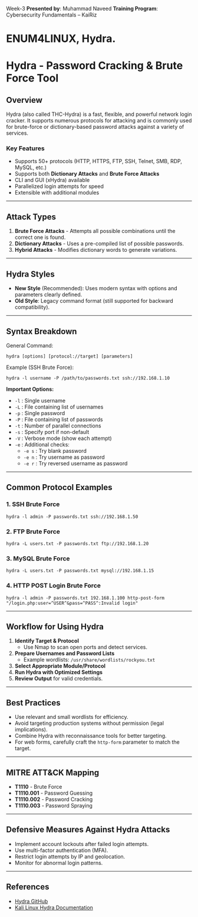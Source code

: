 Week-3
**Presented by**: Muhammad Naveed
**Training Program**: Cybersecurity Fundamentals – KaiRiz

# ENUM4LINUX, Hydra. 
# Hydra - Password Cracking & Brute Force Tool

## Overview
Hydra (also called THC-Hydra) is a fast, flexible, and powerful network login cracker. 
It supports numerous protocols for attacking and is commonly used for brute-force or dictionary-based password attacks against a variety of services.

### Key Features
- Supports 50+ protocols (HTTP, HTTPS, FTP, SSH, Telnet, SMB, RDP, MySQL, etc.)
- Supports both **Dictionary Attacks** and **Brute Force Attacks**
- CLI and GUI (xHydra) available
- Parallelized login attempts for speed
- Extensible with additional modules

---

## Attack Types
1. **Brute Force Attacks** - Attempts all possible combinations until the correct one is found.
2. **Dictionary Attacks** - Uses a pre-compiled list of possible passwords.
3. **Hybrid Attacks** - Modifies dictionary words to generate variations.

---

## Hydra Styles
- **New Style** (Recommended): Uses modern syntax with options and parameters clearly defined.
- **Old Style**: Legacy command format (still supported for backward compatibility).

---

## Syntax Breakdown
General Command:
```
hydra [options] [protocol://target] [parameters]
```

Example (SSH Brute Force):
```
hydra -l username -P /path/to/passwords.txt ssh://192.168.1.10
```

**Important Options:**
- `-l` : Single username
- `-L` : File containing list of usernames
- `-p` : Single password
- `-P` : File containing list of passwords
- `-t` : Number of parallel connections
- `-s` : Specify port if non-default
- `-V` : Verbose mode (show each attempt)
- `-e` : Additional checks:
  - `-e s` : Try blank password
  - `-e n` : Try username as password
  - `-e r` : Try reversed username as password

---

## Common Protocol Examples

### 1. SSH Brute Force
```
hydra -l admin -P passwords.txt ssh://192.168.1.50
```

### 2. FTP Brute Force
```
hydra -L users.txt -P passwords.txt ftp://192.168.1.20
```

### 3. MySQL Brute Force
```
hydra -L users.txt -P passwords.txt mysql://192.168.1.15
```

### 4. HTTP POST Login Brute Force
```
hydra -l admin -P passwords.txt 192.168.1.100 http-post-form "/login.php:user=^USER^&pass=^PASS^:Invalid login"
```

---

## Workflow for Using Hydra
1. **Identify Target & Protocol**  
   - Use Nmap to scan open ports and detect services.
2. **Prepare Usernames and Password Lists**  
   - Example wordlists: `/usr/share/wordlists/rockyou.txt`
3. **Select Appropriate Module/Protocol**
4. **Run Hydra with Optimized Settings**
5. **Review Output** for valid credentials.

---

## Best Practices
- Use relevant and small wordlists for efficiency.
- Avoid targeting production systems without permission (legal implications).
- Combine Hydra with reconnaissance tools for better targeting.
- For web forms, carefully craft the `http-form` parameter to match the target.

---

## MITRE ATT&CK Mapping
- **T1110** - Brute Force
- **T1110.001** - Password Guessing
- **T1110.002** - Password Cracking
- **T1110.003** - Password Spraying

---

## Defensive Measures Against Hydra Attacks
- Implement account lockouts after failed login attempts.
- Use multi-factor authentication (MFA).
- Restrict login attempts by IP and geolocation.
- Monitor for abnormal login patterns.

---

## References
- [Hydra GitHub](https://github.com/vanhauser-thc/thc-hydra)
- [Kali Linux Hydra Documentation](https://www.kali.org/tools/hydra/)
